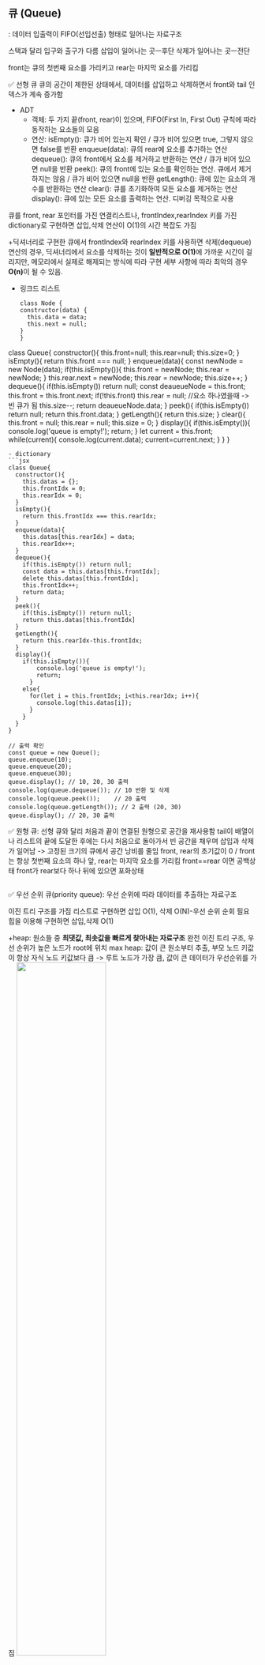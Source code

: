 <h2 id="큐-queue">큐 (Queue)</h2>
<p>: 데이터 입출력이 FIFO(선입선출) 형태로 일어나는 자료구조</p>
<p>스택과 달리 입구와 출구가 다름
삽입이 일어나는 곳ㅡ후단
삭제가 일어나는 곳ㅡ전단</p>
<p>front는 큐의 첫번째 요소를 가리키고
rear는 마지막 요소를 가리킴</p>
<p>✅ 선형 큐
큐의 공간이 제한된 상태에서, 데이터를 삽입하고 삭제하면서 front와 tail 인덱스가 계속 증가함
<img alt="" src="https://velog.velcdn.com/images/kimlj0814/post/2f9cfceb-9173-48c9-a20f-52dcc50fded2/image.png" /></p>
<ul>
<li>ADT<ul>
<li>객체: 두 가지 끝(front, rear)이 있으며, FIFO(First In, First Out) 규칙에 따라 동작하는 요소들의 모음</li>
<li>연산:
isEmpty(): 큐가 비어 있는지 확인 / 큐가 비어 있으면 true, 그렇지 않으면 false를 반환
enqueue(data): 큐의 rear에 요소를 추가하는 연산
dequeue(): 큐의 front에서 요소를 제거하고 반환하는 연산 / 큐가 비어 있으면 null을 반환
peek(): 큐의 front에 있는 요소를 확인하는 연산. 큐에서 제거하지는 않음 / 큐가 비어 있으면 null을 반환
getLength(): 큐에 있는 요소의 개수를 반환하는 연산
clear(): 큐를 초기화하여 모든 요소를 제거하는 연산
display(): 큐에 있는 모든 요소를 출력하는 연산. 디버깅 목적으로 사용</li>
</ul>
</li>
</ul>
<p>큐를 front, rear 포인터를 가진 연결리스트나, frontIndex,rearIndex 키를 가진 dictionary로 구현하면 삽입,삭제 연산이 O(1)의 시간 복잡도 가짐</p>
<p>+딕셔너리로 구현한 큐에서 frontIndex와 rearIndex 키를 사용하면 삭제(dequeue) 연산의 경우, 딕셔너리에서 요소를 삭제하는 것이 <strong>일반적으로 O(1)</strong>에 가까운 시간이 걸리지만, 메모리에서 실제로 해제되는 방식에 따라 구현 세부 사항에 따라 최악의 경우 <strong>O(n)</strong>이 될 수 있음.</p>
<ul>
<li>링크드 리스트<pre><code class="language-jsx">class Node {
constructor(data) {
  this.data = data;
  this.next = null;
}
}
</code></pre>
</li>
</ul>
<p>class Queue{
  constructor(){
    this.front=null;
    this.rear=null;
    this.size=0;
  }
  isEmpty(){
    return this.front === null; 
  }
  enqueue(data){
    const newNode = new Node(data);
    if(this.isEmpty()){
      this.front = newNode;
      this.rear = newNode;
    }
    this.rear.next = newNode;
    this.rear = newNode; 
    this.size++;
  }
  dequeue(){
    if(this.isEmpty()) return null; 
    const deaueueNode = this.front;
    this.front = this.front.next; 
    if(!this.front) this.rear = null; //요소 하나였을때 -&gt; 빈 큐가 됨
    this.size--;
    return deaueueNode.data;
  }
  peek(){
    if(this.isEmpty()) return null; 
    return this.front.data;
  }
  getLength(){
    return this.size;
  }
  clear(){
    this.front = null;
    this.rear = null;
    this.size = 0;
  }
  display(){
    if(this.isEmpty()){
      console.log('queue is empty!');
      return;
    }
    let current = this.front;
    while(current){
      console.log(current.data);
      current=current.next;
    }
  }
}</p>
<pre><code>- dictionary
```jsx
class Queue{
  constructor(){
    this.datas = {};
    this.frontIdx = 0;
    this.rearIdx = 0;
  }
  isEmpty(){
    return this.frontIdx === this.rearIdx; 
  }
  enqueue(data){
    this.datas[this.rearIdx] = data;
    this.rearIdx++;
  }
  dequeue(){
    if(this.isEmpty()) return null; 
    const data = this.datas[this.frontIdx];
    delete this.datas[this.frontIdx];
    this.frontIdx++;
    return data;
  }
  peek(){
    if(this.isEmpty()) return null; 
    return this.datas[this.frontIdx]
  }
  getLength(){
    return this.rearIdx-this.frontIdx;
  }
  display(){
    if(this.isEmpty()){
        console.log('queue is empty!');
        return;
      }
    else{
      for(let i = this.frontIdx; i&lt;this.rearIdx; i++){
        console.log(this.datas[i]);
      }
    }
  }
}</code></pre><pre><code class="language-jsx">// 출력 확인
const queue = new Queue();
queue.enqueue(10);
queue.enqueue(20);
queue.enqueue(30);
queue.display(); // 10, 20, 30 출력
console.log(queue.dequeue()); // 10 반환 및 삭제
console.log(queue.peek());    // 20 출력
console.log(queue.getLength()); // 2 출력 (20, 30)
queue.display(); // 20, 30 출력</code></pre>
<p>✅ 원형 큐: 선형 큐와 달리 처음과 끝이 연결된 원형으로 공간을 재사용함
tail이 배열이나 리스트의 끝에 도달한 후에는 다시 처음으로 돌아가서 빈 공간을 채우며 삽입과 삭제가 일어남
-&gt; 고정된 크기의 큐에서 공간 낭비를 줄임
front, rear의 초기값이 0 / front는 항상 첫번째 요소의 하나 앞, rear는 마지막 요소를 가리킴
front==rear 이면 공백상태
front가 rear보다 하나 뒤에 있으면 포화상태</p>
<p><img alt="" src="https://velog.velcdn.com/images/kimlj0814/post/9020e94f-b219-4666-bd94-4de0c5a512f3/image.png" /></p>
<p>✅ 우선 순위 큐(priority queue): 우선 순위에 따라 데이터를 추출하는 자료구조 </p>
<p>이진 트리 구조를 가짐 
리스트로 구현하면 삽입 O(1), 삭제 O(N)-우선 순위 순회 필요 
힙을 이용해 구현하면 삽입,삭제 O(1)</p>
<p>+heap: 원소들 중 <strong>최댓값, 최솟값을 빠르게 찾아내는 자료구조</strong>
완전 이진 트리 구조, 우선 순위가 높은 노드가 root에 위치
max heap: 값이 큰 원소부터 추출, 부모 노드 키값이 항상 자식 노드 키값보다 큼 -&gt; 루트 노드가 가장 큼, 값이 큰 데이터가 우선순위를 가짐
<img src="https://velog.velcdn.com/images/kimlj0814/post/2479b541-66d2-4c66-8e3f-8da6687dcabe/image.png" width="60%/" /></p>
<p>min heap: 값이 작은 원소부터 추출 / 부모 노드의 키 값이 자식 노드의 키값보다 항상 작음 -&gt; 루트 노드가 가장 작음, 값이 작은 데이터가 우선순위를 가짐</p>
<p>heapify: 최소 힙 구성 함수 / 부모로 올라가며, 부모보다 자신이 더 작으면 위치를 교체함 - 최소 힙 성질을 만족하도록
<img alt="" src="https://velog.velcdn.com/images/kimlj0814/post/418e2837-ab65-4d83-bfe2-c3e3d6bac2be/image.png" /></p>
<p>원소 삽입: 부모로 거슬러 올라가며 부모보다 자신이 더 작으면 위치를 교체함
<img alt="" src="https://velog.velcdn.com/images/kimlj0814/post/955e6945-e8f9-402f-a699-39b7cca5b7e1/image.png" /></p>
<p>원소 삭제: 마지막 노드가 루트 노드에 위치하게 한 후 루트노드에서 하향으로 heapify 진행해 작은 값을 적절히 위치하게 함
<img alt="" src="https://velog.velcdn.com/images/kimlj0814/post/b3683037-2b55-4d4f-aa96-9694586d96b6/image.png" /></p>
<p><img alt="" src="https://velog.velcdn.com/images/kimlj0814/post/4f90c7a2-905d-4dc5-bf4b-9656cffdb0c0/image.png" /></p>
<p>-&gt; 거슬러 갈 때마다 처리해야 하는 범위에 포함된 원소 개수가 절반씩 줄어듦 -&gt; 삽입,삭제에 대한 시간 복잡도는 O(logN)</p>
<p>단순한 N개의 데이터를 힙에 넣었다 모두 꺼내는 작업은 O(NlogN)</p>